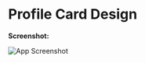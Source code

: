 
# Profile Card Design


**Screenshot:**

![App Screenshot](https://github.com/Ranjith-M7/Profile-Cards/assets/126071064/22e74815-0d53-428d-84c7-ec793f9e9e30)

